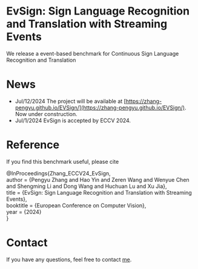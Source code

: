 # EvSign:  Sign Language Recognition and Translation with Streaming Events
We release a event-based benchmark for Continuous Sign Language Recognition and Translation

# News
* Jul/12/2024 The project will be available at [https://zhang-pengyu.github.io/EVSign/](https://zhang-pengyu.github.io/EVSign/). Now under construction.
* Jul/1/2024 EvSign is accepted by ECCV 2024.

# Reference
If you find this benchmark useful, please cite

@InProceedings{Zhang_ECCV24_EvSign,\
  author = {Pengyu Zhang and Hao Yin and Zeren Wang and Wenyue Chen and Shengming Li and Dong Wang and Huchuan Lu and Xu Jia},\
  title = {EvSign: Sign Language Recognition and Translation with Streaming Events},\
  booktitle = {European Conference on Computer Vision},\
  year = {2024}\
}

# Contact
If you have any questions, feel free to contact [me](mailto:zpy.iiau@gmail.com).

